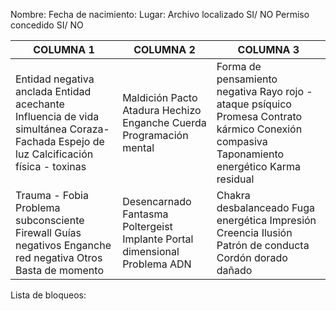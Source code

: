Nombre:
Fecha de nacimiento: 
Lugar:
Archivo localizado SI/ NO 
Permiso concedido SI/ NO

| COLUMNA 1                                                                                                                            | COLUMNA 2                                                                  | COLUMNA 3                                                                                                                                    |
|--------------------------------------------------------------------------------------------------------------------------------------|----------------------------------------------------------------------------|----------------------------------------------------------------------------------------------------------------------------------------------|
| Entidad negativa anclada Entidad acechante Influencia de vida simultánea Coraza-Fachada Espejo de luz Calcificación física - toxinas | Maldición Pacto Atadura Hechizo Enganche Cuerda Programación mental        | Forma de pensamiento negativa Rayo rojo - ataque psíquico Promesa Contrato kármico Conexión compasiva Taponamiento energético Karma residual |
| Trauma - Fobia Problema subconsciente Firewall Guías negativos Enganche red negativa Otros   Basta de momento                        | Desencarnado Fantasma Poltergeist Implante Portal dimensional Problema ADN | Chakra desbalanceado Fuga energética Impresión Creencia Ilusión Patrón de conducta Cordón dorado dañado                                      |
Lista de bloqueos:

